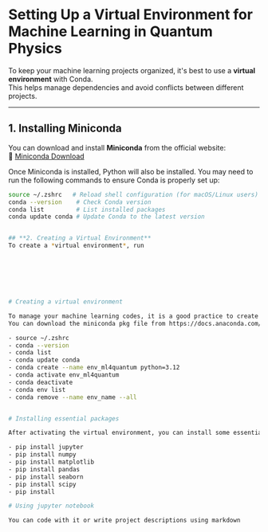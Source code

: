 # Setting Up a Virtual Environment for Machine Learning in Quantum Physics

To keep your machine learning projects organized, it's best to use a **virtual environment** with Conda.  
This helps manage dependencies and avoid conflicts between different projects.

---

## **1. Installing Miniconda**
You can download and install **Miniconda** from the official website:  
🔗 [Miniconda Download](https://docs.anaconda.com/miniconda/)

Once Miniconda is installed, Python will also be installed. You may need to run the following commands to ensure Conda is properly set up:

```bash
source ~/.zshrc   # Reload shell configuration (for macOS/Linux users)
conda --version    # Check Conda version
conda list         # List installed packages
conda update conda # Update Conda to the latest version


## **2. Creating a Virtual Environment**
To create a *virtual environment*, run







# Creating a virtual environment

To manage your machine learning codes, it is a good practice to create a virtual environment using conda.
You can download the miniconda pkg file from https://docs.anaconda.com/miniconda/. Once miniconda is installed, python is also installed. You may need the following

- source ~/.zshrc
- conda --version
- conda list
- conda update conda
- conda create --name env_ml4quantum python=3.12
- conda activate env_ml4quantum
- conda deactivate
- conda env list
- conda remove --name env_name --all


# Installing essential packages

After activating the virtual environment, you can install some essential packages using pip

- pip install jupyter
- pip install numpy
- pip install matplotlib
- pip install pandas
- pip install seaborn
- pip install scipy
- pip install

# Using jupyter notebook

You can code with it or write project descriptions using markdown

